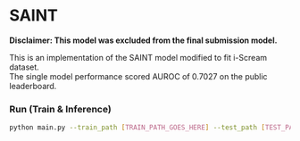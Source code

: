 # SAINT

**Disclaimer: This model was excluded from the final submission model.**

This is an implementation of the SAINT model modified to fit i-Scream dataset.  
The single model performance scored AUROC of 0.7027 on the public leaderboard.  

### Run (Train & Inference)
```bash
python main.py --train_path [TRAIN_PATH_GOES_HERE] --test_path [TEST_PATH_GOES_HERE] --submission_path [SUBMISSION_PATH_GOES_HERE] --submission_out_path [OUTPUT_PATH_GOES_HERE]
```
